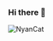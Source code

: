 ### Hi there 👋

<img src="https://github.com/anathayna/anathayna/blob/master/assets/nyancat.gif?raw=1" alt="NyanCat">

